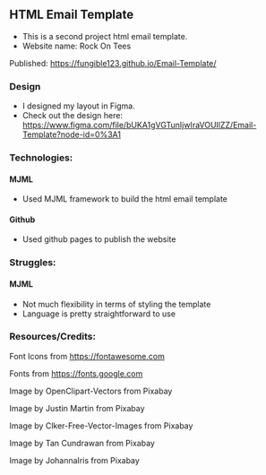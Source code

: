 ## HTML Email Template
- This is a second project html email template.
- Website name: Rock On Tees

Published: https://fungible123.github.io/Email-Template/

### Design

- I designed my layout in Figma. 
- Check out the design here: https://www.figma.com/file/bUKA1gVGTunIjwIraVOUIlZZ/Email-Template?node-id=0%3A1

### Technologies:

#### MJML
 - Used MJML framework to build the html email template

#### Github
 - Used github pages to publish the website

### Struggles:

#### MJML
 - Not much flexibility in terms of styling the template
 - Language is pretty straightforward to use

### Resources/Credits:

Font Icons from https://fontawesome.com

Fonts from https://fonts.google.com

Image by OpenClipart-Vectors from Pixabay 

Image by Justin Martin from Pixabay 

Image by Clker-Free-Vector-Images from Pixabay 

Image by Tan Cundrawan from Pixabay 

Image by JohannaIris from Pixabay 
